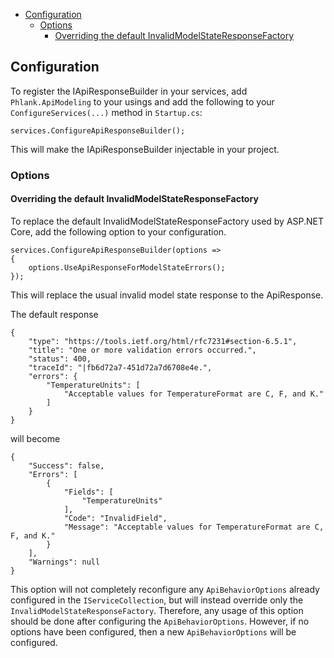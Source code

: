 - [Configuration](#configuration)
  - [Options](#options)
    - [Overriding the default InvalidModelStateResponseFactory](#overriding-the-default-invalidmodelstateresponsefactory)

## Configuration

To register the IApiResponseBuilder in your services, add `Phlank.ApiModeling` to your usings and add the following to your `ConfigureServices(...)` method in `Startup.cs`:

```
services.ConfigureApiResponseBuilder();
```

This will make the IApiResponseBuilder injectable in your project.

### Options

#### Overriding the default InvalidModelStateResponseFactory

To replace the default InvalidModelStateResponseFactory used by ASP.NET Core, add the following option to your configuration.

```
services.ConfigureApiResponseBuilder(options => 
{
    options.UseApiResponseForModelStateErrors();
});
```

This will replace the usual invalid model state response to the ApiResponse.

The default response

```
{
    "type": "https://tools.ietf.org/html/rfc7231#section-6.5.1",
    "title": "One or more validation errors occurred.",
    "status": 400,
    "traceId": "|fb6d72a7-451d72a7d6708e4e.",
    "errors": {
        "TemperatureUnits": [
            "Acceptable values for TemperatureFormat are C, F, and K."
        ]
    }
}
```

will become 

```
{
    "Success": false,
    "Errors": [
        {
            "Fields": [
                "TemperatureUnits"
            ],
            "Code": "InvalidField",
            "Message": "Acceptable values for TemperatureFormat are C, F, and K."
        }
    ],
    "Warnings": null
}
```

This option will not completely reconfigure any `ApiBehaviorOptions` already configured in the `IServiceCollection`, but will instead override only the `InvalidModelStateResponseFactory`. Therefore, any usage of this option should be done after configuring the `ApiBehaviorOptions`. However, if no options have been configured, then a new `ApiBehaviorOptions` will be configured.